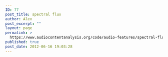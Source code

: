 ```yaml
---
ID: 77
post_title: spectral flux
author: Alex
post_excerpt: ""
layout: page
permalink: >
  https://www.audiocontentanalysis.org/code/audio-features/spectral-flux/
published: true
post_date: 2012-06-16 19:03:28
---
```

<script src="https://gist-it.appspot.com/https://github.com/alexanderlerch/ACA-Code/blob/master/FeatureSpectralFlux.m">
</script>
